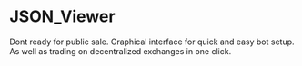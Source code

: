 # JSON_Viewer
Dont ready for public sale. Graphical interface for quick and easy bot setup. As well as trading on decentralized exchanges in one click.

